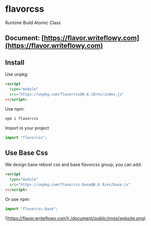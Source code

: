 # flavorcss

Runtime Build Atomic Class

## Document: [https://flavor.writeflowy.com](https://flavor.writeflowy.com)

## Install

Use unpkg:

```html
<script
  type="module"
  src="https://unpkg.com/flavorcss@0.6.10/es/index.js"
></script>
```

Use npm:

```sh
npm i flavorcss
```

Import in your project

```js
import "flavorcss";
```

## Use Base Css

We design base reboot css and base flavorcss group, you can add:

```html
<script
  type="module"
  src="https://unpkg.com/flavorcss-base@0.6.9/es/base.js"
></script>
```

Or use npm:

```js
import "flavorcss-base";
```

![https://flavor.writeflowy.com](./document/public/imgs/website.png)
